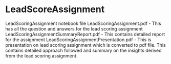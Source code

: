 # LeadScoreAssignment

LeadScoringAssignment notebook file LeadScoringAssignment.pdf - This has all the question and answers for the lead scoring assignment LeadScoringAssignmentSummaryReport.pdf - This contains detailed report for the assignment 
LeadScoringAssignmentPresentation.pdf - This is presentation on lead scoring assignment which is converted to pdf file. This contains detailed approach followed and summary on the insights derived from the lead scoring assignment.
